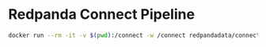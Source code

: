 # Redpanda Connect Pipeline

```bash
docker run --rm -it -v $(pwd):/connect -w /connect redpandadata/connect:4.52 streams -r shared.yaml connect1.yaml connect2.yaml
```
